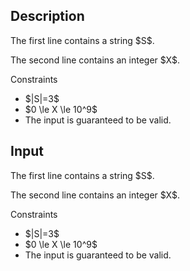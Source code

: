 ## Description

<div><div class="input-specification"><p>The first line contains a string $S$.</p><p>The second line contains an integer $X$.</p><p><span class="tex-font-style-bf">Constraints</span> </p><ul> <li> $|S|=3$ </li><li> $0 \le X \le 10^9$ </li><li> The input is guaranteed to be valid. </li></ul></div></div><p>  </p>

## Input

<p>The first line contains a string $S$.</p><p>The second line contains an integer $X$.</p><p><span class="tex-font-style-bf">Constraints</span> </p><ul> <li> $|S|=3$ </li><li> $0 \le X \le 10^9$ </li><li> The input is guaranteed to be valid. </li></ul>
